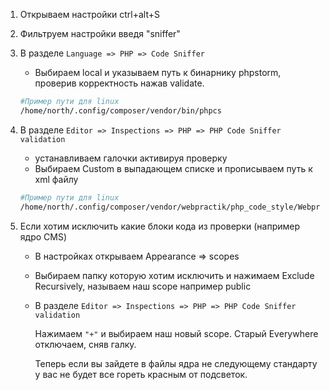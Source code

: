 1. Открываем настройки ctrl+alt+S
2. Фильтруем настройки введя "sniffer"
3. В разделе ```Language => PHP => Code Sniffer```
    - Выбираем local и указываем путь к бинарнику phpstorm, проверив корректность нажав validate.

    ```bash
    #Пример пути для linux
    /home/north/.config/composer/vendor/bin/phpcs
    ```
4. В разделе ```Editor => Inspections => PHP => PHP Code Sniffer validation```
    - устанавливаем галочки активируя проверку
    - Выбираем Custom в выпадающем списке и прописываем путь к xml файлу

    ```bash
    #Пример пути для linux
    /home/north/.config/composer/vendor/webpractik/php_code_style/Webpractik/ruleset.xml
    ```

5. Если хотим исключить какие блоки кода из проверки (например ядро CMS)
    - В настройках открываем Appearance => scopes
    - Выбираем папку которую хотим исключить и нажимаем Exclude Recursively, называем наш scope например public
    - В разделе ```Editor => Inspections => PHP => PHP Code Sniffer validation```
    
        Нажимаем ```"+"``` и выбираем наш новый scope. Старый Everywhere отключаем, сняв галку.
    
        Теперь если вы зайдете в файлы ядра не следующему стандарту у вас не будет все гореть красным от подсветок.

